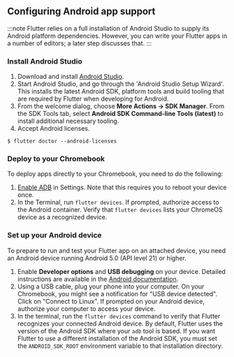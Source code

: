 ## Configuring Android app support

:::note
Flutter relies on a full installation of Android Studio to supply
its Android platform dependencies. However, you can write your
Flutter apps in a number of editors; a later step discusses that.
:::

### Install Android Studio

 1. Download and install [Android Studio]({{site.android-dev}}/studio/install#chrome-os).
 1. Start Android Studio, and go through the 'Android Studio Setup Wizard'.
    This installs the latest Android SDK, platform tools and build tooling
    that are required by Flutter when developing for Android.
 1. From the welcome dialog, choose **More Actions -> SDK Manager**.
    From the SDK Tools tab, select
    **Android SDK Command-line Tools (latest)**
    to install additional necessary tooling.
 1. Accept Android licenses.

 ```console
$ flutter doctor --android-licenses
```

### Deploy to your Chromebook

To deploy apps directly to your Chromebook, you need to do the following:

 1. [Enable ADB][] in Settings. Note that this requires you to reboot your
    device once.
 1. In the Terminal, run `flutter devices`. If prompted, authorize access to
    the Android container. Verify that `flutter devices` lists your ChromeOS
    device as a recognized device.

### Set up your Android device

To prepare to run and test your Flutter app on an attached device,
you need an Android device running Android 5.0 (API level 21) or higher.

 1. Enable **Developer options** and **USB debugging** on your device.
    Detailed instructions are available in the
    [Android documentation]({{site.android-dev}}/studio/debug/dev-options).
 1. Using a USB cable, plug your phone into your computer.
    On your Chromebook, you might see a notification for
    "USB device detected". Click on "Connect to Linux".
    If prompted on your Android device,
    authorize your computer to access your device.
 1. In the terminal, run the `flutter devices` command to verify
    that Flutter recognizes your connected Android device.
    By default, Flutter uses the version of the
    Android SDK where your `adb` tool is based.
    If you want Flutter to use a different installation
    of the Android SDK, you must set the `ANDROID_SDK_ROOT`
    environment variable to that installation directory.

[Enable ADB]: https://support.google.com/chromebook/answer/9770692

